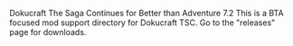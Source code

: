 Dokucraft The Saga Continues for Better than Adventure 7.2 
This is a BTA focused mod support directory for Dokucraft TSC. Go to the "releases" page for downloads.